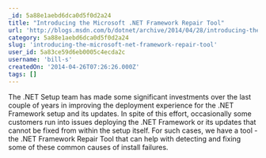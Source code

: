 ```yaml
---
_id: 5a88e1aebd6dca0d5f0d2a24
title: "Introducing the Microsoft .NET Framework Repair Tool"
url: 'http://blogs.msdn.com/b/dotnet/archive/2014/04/28/introducing-the-microsoft-net-framework-repair-tool.aspx'
category: 5a88e1aebd6dca0d5f0d2a24
slug: 'introducing-the-microsoft-net-framework-repair-tool'
user_id: 5a83ce59d6eb0005c4ecda2c
username: 'bill-s'
createdOn: '2014-04-26T07:26:26.000Z'
tags: []
---
```


The .NET Setup team has made some significant investments over the last couple of years in improving the deployment experience for the .NET Framework setup and its updates.  In spite of this effort, occasionally some customers run into issues deploying the .NET Framework or its updates that cannot be fixed from within the setup itself. For such cases, we have a tool - the .NET Framework Repair Tool that can help with detecting and fixing some of these common causes of install failures.
